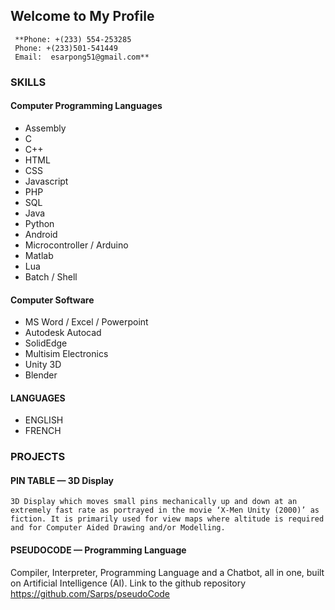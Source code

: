 ## Welcome to My Profile

```
 **Phone: +(233) 554-253285
 Phone: +(233)501-541449
 Email:  esarpong51@gmail.com**
```

### SKILLS

 #### Computer Programming Languages
  * Assembly
  * C 
  * C++
  * HTML 
  * CSS 
  * Javascript
  * PHP 
  * SQL
  * Java
  * Python
  * Android
  * Microcontroller / Arduino
  * Matlab
  * Lua
  * Batch / Shell

 #### Computer Software
  * MS Word / Excel / Powerpoint
  * Autodesk Autocad
  * SolidEdge
  * Multisim Electronics
  * Unity 3D
  * Blender

#### LANGUAGES
 * ENGLISH
 * FRENCH
 
 ### PROJECTS
  #### PIN TABLE — 3D Display
    3D Display which moves small pins mechanically up and down at an extremely fast rate as portrayed in the movie ‘X-Men Unity (2000)’ as fiction. It is primarily used for view maps where altitude is required and for Computer Aided Drawing and/or Modelling.

  #### PSEUDOCODE — Programming Language
 Compiler, Interpreter, Programming Language and a Chatbot, all in one, built on Artificial Intelligence (AI). Link to the github repository 
https://github.com/Sarps/pseudoCode

